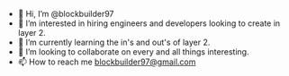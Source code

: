 - 👋 Hi, I’m @blockbuilder97
- 👀 I’m interested in hiring engineers and developers looking to create in layer 2. 
- 🌱 I’m currently learning the in's and out's of layer 2.
- 💞️ I’m looking to collaborate on every and all things interesting.
- 📫 How to reach me blockbuilder97@gmail.com 

<!---
blockbuilder97/blockbuilder97 is a ✨ special ✨ repository because its `README.md` (this file) appears on your GitHub profile.
You can click the Preview link to take a look at your changes.
--->
